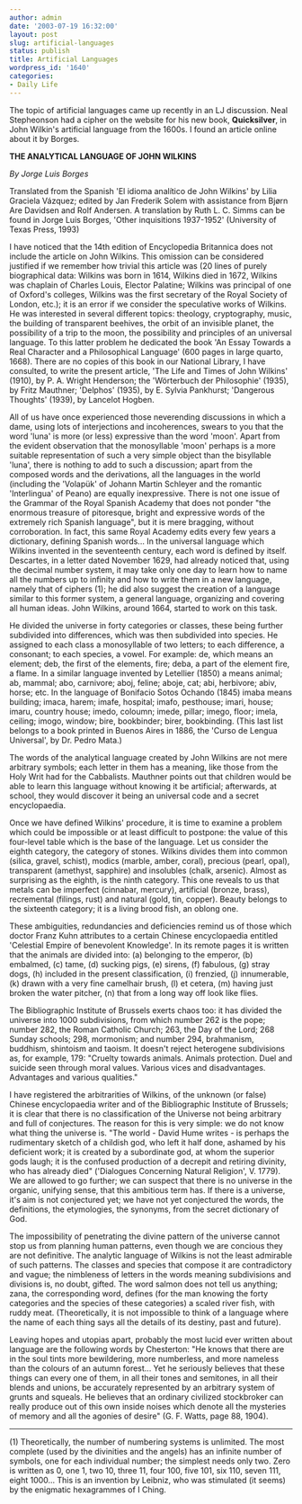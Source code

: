 ```yaml
---
author: admin
date: '2003-07-19 16:32:00'
layout: post
slug: artificial-languages
status: publish
title: Artificial Languages
wordpress_id: '1640'
categories:
- Daily Life
---
```

The topic of artificial languages came up recently in an LJ discussion. Neal Stepheonson had a cipher on the website for his new book, <b>Quicksilver</b>, in John Wilkin&apos;s artificial language from the 1600s. I found an article online about it by Borges.

<b>THE ANALYTICAL LANGUAGE OF JOHN WILKINS</b>

<i>By Jorge Luis Borges</i>

Translated from the Spanish &apos;El idioma analítico de John Wilkins&apos; by Lilia Graciela Vázquez; edited by Jan Frederik Solem with assistance from Bjørn Are Davidsen and Rolf Andersen. A translation by Ruth L. C. Simms can be found in Jorge Luis Borges, &apos;Other inquisitions 1937-1952&apos; (University of Texas Press, 1993)

I have noticed that the 14th edition of Encyclopedia Britannica does not include the article on John Wilkins. This omission can be considered justified if we remember how trivial this article was (20 lines of purely biographical data: Wilkins was born in 1614, Wilkins died in 1672, Wilkins was chaplain of Charles Louis, Elector Palatine; Wilkins was principal of one of Oxford&apos;s colleges, Wilkins was the first secretary of the Royal Society of London, etc.); it is an error if we consider the speculative works of Wilkins. He was interested in several different topics: theology, cryptography, music, the building of transparent beehives, the orbit of an invisible planet, the possibility of a trip to the moon, the possibility and principles of an universal language. To this latter problem he dedicated the book &apos;An Essay Towards a Real Character and a Philosophical Language&apos; (600 pages in large quarto, 1668). There are no copies of this book in our National Library, I have consulted, to write the present article, &apos;The Life and Times of John Wilkins&apos; (1910), by P. A. Wright Henderson; the &apos;Wörterbuch der Philosophie&apos; (1935), by Fritz Mauthner; &apos;Delphos&apos; (1935), by E. Sylvia Pankhurst; &apos;Dangerous Thoughts&apos; (1939), by Lancelot Hogben.

All of us have once experienced those neverending discussions in which a dame, using lots of interjections and incoherences, swears to you that the word &apos;luna&apos; is more (or less) expressive than the word &apos;moon&apos;. Apart from the evident observation that the monosyllable &apos;moon&apos; perhaps is a more suitable representation of such a very simple object than the bisyllable &apos;luna&apos;, there is nothing to add to such a discussion; apart from the composed words and the derivations, all the languages in the world (including the &apos;Volapük&apos; of Johann Martin Schleyer and the romantic &apos;Interlingua&apos; of Peano) are equally inexpressive. There is not one issue of the Grammar of the Royal Spanish Academy that does not ponder "the enormous treasure of pitoresque, bright and expressive words of the extremely rich Spanish language", but it is mere bragging, without corroboration. In fact, this same Royal Academy edits every few years a dictionary, defining Spanish words... In the universal language which Wilkins invented in the seventeenth century, each word is defined by itself. Descartes, in a letter dated November 1629, had already noticed that, using the decimal number system, it may take only one day to learn how to name all the numbers up to infinity and how to write them in a new language, namely that of ciphers (1); he did also suggest the creation of a language similar to this former system, a general language, organizing and covering all human ideas. John Wilkins, around 1664, started to work on this task.

He divided the universe in forty categories or classes, these being further subdivided into differences, which was then subdivided into species. He assigned to each class a monosyllable of two letters; to each difference, a consonant; to each species, a vowel. For example: de, which means an element; deb, the first of the elements, fire; deba, a part of the element fire, a flame. In a similar language invented by Letellier (1850) a means animal; ab, mammal; abo, carnivore; aboj, feline; aboje, cat; abi, herbivore; abiv, horse; etc. In the language of Bonifacio Sotos Ochando (1845) imaba means building; imaca, harem; imafe, hospital; imafo, pesthouse; imari, house; imaru, country house; imedo, coloumn; imede, pillar; imego, floor; imela, ceiling; imogo, window; bire, bookbinder; birer, bookbinding. (This last list belongs to a book printed in Buenos Aires in 1886, the &apos;Curso de Lengua Universal&apos;, by Dr. Pedro Mata.) <lj-cut text="read the rest of the article...">

The words of the analytical language created by John Wilkins are not mere arbitrary symbols; each letter in them has a meaning, like those from the Holy Writ had for the Cabbalists. Mauthner points out that children would be able to learn this language without knowing it be artificial; afterwards, at school, they would discover it being an universal code and a secret encyclopaedia.

Once we have defined Wilkins&apos; procedure, it is time to examine a problem which could be impossible or at least difficult to postpone: the value of this four-level table which is the base of the language. Let us consider the eighth category, the category of stones. Wilkins divides them into common (silica, gravel, schist), modics (marble, amber, coral), precious (pearl, opal), transparent (amethyst, sapphire) and insolubles (chalk, arsenic). Almost as surprising as the eighth, is the ninth category. This one reveals to us that metals can be imperfect (cinnabar, mercury), artificial (bronze, brass), recremental (filings, rust) and natural (gold, tin, copper). Beauty belongs to the sixteenth category; it is a living brood fish, an oblong one.

These ambiguities, redundancies and deficiencies remind us of those which doctor Franz Kuhn attributes to a certain Chinese encyclopaedia entitled &apos;Celestial Empire of benevolent Knowledge&apos;. In its remote pages it is written that the animals are divided into: (a) belonging to the emperor, (b) embalmed, (c) tame, (d) sucking pigs, (e) sirens, (f) fabulous, (g) stray dogs, (h) included in the present classification, (i) frenzied, (j) innumerable, (k) drawn with a very fine camelhair brush, (l) et cetera, (m) having just broken the water pitcher, (n) that from a long way off look like flies.

The Bibliographic Institute of Brussels exerts chaos too: it has divided the universe into 1000 subdivisions, from which number 262 is the pope; number 282, the Roman Catholic Church; 263, the Day of the Lord; 268 Sunday schools; 298, mormonism; and number 294, brahmanism, buddhism, shintoism and taoism. It doesn&apos;t reject heterogene subdivisions as, for example, 179: "Cruelty towards animals. Animals protection. Duel and suicide seen through moral values. Various vices and disadvantages. Advantages and various qualities."

I have registered the arbitrarities of Wilkins, of the unknown (or false) Chinese encyclopaedia writer and of the Bibliographic Institute of Brussels; it is clear that there is no classification of the Universe not being arbitrary and full of conjectures. The reason for this is very simple: we do not know what thing the universe is. "The world - David Hume writes - is perhaps the rudimentary sketch of a childish god, who left it half done, ashamed by his deficient work; it is created by a subordinate god, at whom the superior gods laugh; it is the confused production of a decrepit and retiring divinity, who has already died" (&apos;Dialogues Concerning Natural Religion&apos;, V. 1779). We are allowed to go further; we can suspect that there is no universe in the organic, unifying sense, that this ambitious term has. If there is a universe, it&apos;s aim is not conjectured yet; we have not yet conjectured the words, the definitions, the etymologies, the synonyms, from the secret dictionary of God.

The impossibility of penetrating the divine pattern of the universe cannot stop us from planning human patterns, even though we are concious they are not definitive. The analytic language of Wilkins is not the least admirable of such patterns. The classes and species that compose it are contradictory and vague; the nimbleness of letters in the words meaning subdivisions and divisions is, no doubt, gifted. The word salmon does not tell us anything; zana, the corresponding word, defines (for the man knowing the forty categories and the species of these categories) a scaled river fish, with ruddy meat. (Theoretically, it is not impossible to think of a language where the name of each thing says all the details of its destiny, past and future).

Leaving hopes and utopias apart, probably the most lucid ever written about language are the following words by Chesterton: "He knows that there are in the soul tints more bewildering, more numberless, and more nameless than the colours of an autumn forest... Yet he seriously believes that these things can every one of them, in all their tones and semitones, in all their blends and unions, be accurately represented by an arbitrary system of grunts and squeals. He believes that an ordinary civilized stockbroker can really produce out of this own inside noises which denote all the mysteries of memory and all the agonies of desire" (G. F. Watts, page 88, 1904).

---

(1) Theoretically, the number of numbering systems is unlimited. The most complete (used by the divinities and the angels) has an infinite number of symbols, one for each individual number; the simplest needs only two. Zero is written as 0, one 1, two 10, three 11, four 100, five 101, six 110, seven 111, eight 1000... This is an invention by Leibniz, who was stimulated (it seems) by the enigmatic hexagrammes of I Ching.
